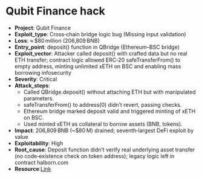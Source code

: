 # Qubit Finance hack

- **Project**: Qubit Finance
- **Exploit_type**: Cross‑chain bridge logic bug (Missing input validation)
- **Loss**: ≈ $80 million (206,809 BNB)
- **Entry_point**: deposit() function in QBridge (Ethereum–BSC bridge)
- **Exploit_vector**: Attacker called deposit() with crafted data but no real ETH transfer; contract logic allowed ERC‑20 safeTransferFrom() to empty address, minting unlimited xETH on BSC and enabling mass borrowing 
infosecurity
- **Severity**: Critical
- **Attack_steps**:
    - Called QBridge.deposit() without attaching ETH but with manipulated parameters.
    - safeTransferFrom() to address(0) didn’t revert, passing checks.
    - Ethereum bridge marked deposit valid and triggered minting of xETH on BSC.
    - Used minted xETH as collateral to borrow assets (BNB, tokens).
- **Impact**: 206,809 BNB (~$80 M) drained; seventh‑largest DeFi exploit by value 
- **Exploitability**: High
- **Root_cause**: Deposit function didn’t verify real underlying asset transfer (no code‑existence check on token address); legacy logic left in contract 
halborn.com
- **Resource**:[Link](https://chainalysis.com/blog/qubit-hack-north-korea/)